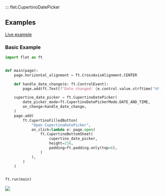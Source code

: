 ::: flet.CupertinoDatePicker

## Examples

[Live example](https://flet-controls-gallery.fly.dev/dialogs/cupertinodatepicker)

### Basic Example



```python
import flet as ft


def main(page):
    page.horizontal_alignment = ft.CrossAxisAlignment.CENTER

    def handle_date_change(e: ft.ControlEvent):
        page.add(ft.Text(f"Date changed: {e.control.value.strftime('%Y-%m-%d %H:%M %p')}"))

    cupertino_date_picker = ft.CupertinoDatePicker(
        date_picker_mode=ft.CupertinoDatePickerMode.DATE_AND_TIME,
        on_change=handle_date_change,
    )
    page.add(
        ft.CupertinoFilledButton(
            "Open CupertinoDatePicker",
            on_click=lambda e: page.open(
                ft.CupertinoBottomSheet(
                    cupertino_date_picker,
                    height=216,
                    padding=ft.padding.only(top=6),
                )
            ),
        )
    )


ft.run(main)
```


<img src="/img/docs/controls/cupertino-date-picker/basic-cupertino-date-picker.png" className="screenshot-50" />